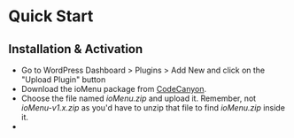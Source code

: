 # Quick Start


## Installation & Activation

* Go to WordPress Dashboard > Plugins > Add New and click on the "Upload Plugin" button
* Download the ioMenu package from [CodeCanyon](https://codecanyon.net/downloads).
* Choose the file named *ioMenu.zip* and upload it. Remember, not *ioMenu-v1.x.zip* as you'd have to unzip that file to find *ioMenu.zip* inside it.
* 